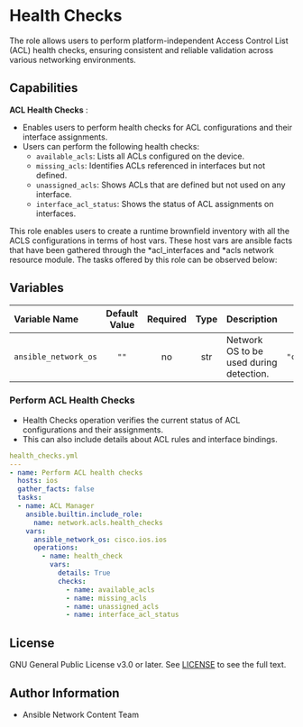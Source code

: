 # Health Checks
The role allows users to perform platform-independent Access Control List (ACL) health checks, ensuring consistent and reliable validation across various networking environments.

## Capabilities

**ACL Health Checks** :
- Enables users to perform health checks for ACL configurations and their interface assignments.
- Users can perform the following health checks:
  - `available_acls`: Lists all ACLs configured on the device.
  - `missing_acls`: Identifies ACLs referenced in interfaces but not defined.
  - `unassigned_acls`: Shows ACLs that are defined but not used on any interface.
  - `interface_acl_status`: Shows the status of ACL assignments on interfaces.

This role enables users to create a runtime brownfield inventory with all the ACLS configurations in terms of host vars. These host vars are ansible facts that have been gathered through the *acl_interfaces and *acls network resource module. The tasks offered by this role can be observed below:

## Variables

| Variable Name        | Default Value | Required | Type | Description                                                  |       Example       |
|:---------------------|:-------------:|:--------:|:----:|:-------------------------------------------------------------|:-------------------:|
| `ansible_network_os` | `""`          | no       | str  | Network OS to be used during detection.                      | `"cisco.ios.ios"`   |

### Perform ACL Health Checks
- Health Checks operation verifies the current status of ACL configurations and their assignments.
- This can also include details about ACL rules and interface bindings.

```yaml
health_checks.yml
---
- name: Perform ACL health checks
  hosts: ios
  gather_facts: false
  tasks:
  - name: ACL Manager
    ansible.builtin.include_role:
      name: network.acls.health_checks
    vars:
      ansible_network_os: cisco.ios.ios
      operations:
        - name: health_check
          vars:
            details: True
            checks:
              - name: available_acls
              - name: missing_acls
              - name: unassigned_acls
              - name: interface_acl_status
```
## License
GNU General Public License v3.0 or later.
See [LICENSE](https://www.gnu.org/licenses/gpl-3.0.txt) to see the full text.

## Author Information
- Ansible Network Content Team
